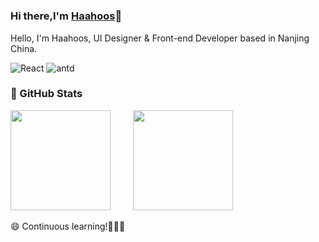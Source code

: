 # 
### Hi there,I'm [Haahoos](超链接地址 "https://github.com/Haahooss")👋 

Hello, I'm Haahoos, UI Designer & Front-end Developer based in Nanjing China.

![React](https://img.shields.io/badge/-React-52BAD7?style=flat&logo=react&logoColor=white) ![antd](https://img.shields.io/badge/-Ant_Design-0170fe?style=flat&logo=ant-design) 

### 👀 GitHub Stats

<div>
  <img height="160" style="margin-right:12px" src="https://github-readme-stats.vercel.app/api?username=Haahooss"/>
  <img width="16"/>
  <img height="160" src="https://github-readme-stats.vercel.app/api/top-langs/?username=Haahooss&layout=compact"/>
</div>


😄 Continuous learning!🌱🌱🌱
